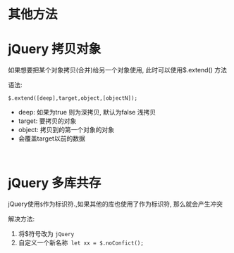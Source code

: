# 其他方法

# jQuery 拷贝对象

如果想要把某个对象拷贝(合并)给另一个对象使用, 此时可以使用$.extend() 方法

语法: 

`$.extend([deep],target,object,[objectN]);`

*  deep: 如果为true 则为深拷贝, 默认为false 浅拷贝
* target: 要拷贝的对象
* object: 拷贝到的第一个对象的对象
* 会覆盖target以前的数据

‍

# jQuery 多库共存

jQuery使用`$`作为标识符.,如果其他的库也使用了﻿作为标识符, 那么就会产生冲突

解决方法: 

1. 将$符号改为 `jQuery`
2. 自定义一个新名称`​ let xx = $.noConfict();`
